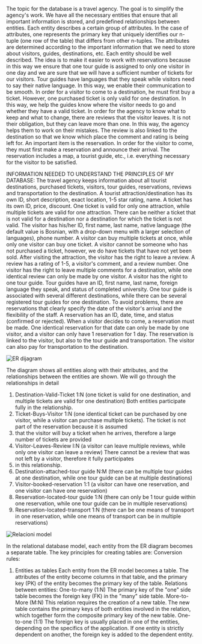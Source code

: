 The topic for the database is a travel agency. The goal is to simplify the agency's work. We have all the necessary entities that ensure that all important information is stored,
and predefined relationships between entities. Each entity describes a certain group of attributes. In the case of attributes, one represents the primary key that uniquely identifies our n-tuple
(one row of the table) that differs from other n-tuples. The attributes are determined according to the important information that we need to store about visitors, guides, destinations, etc.
Each entity should be well described. The idea is to make it easier to work with reservations because in this way we ensure that one tour guide is assigned to only one visitor in one day and we are sure that we will
have a sufficient number of tickets for our visitors. Tour guides have languages ​​that they speak while visitors need to say their native language. In this way, we enable their communication to be smooth. In order for
a visitor to come to a destination, he must first buy a ticket. However, one purchased ticket is only valid for one destination. In this way, we help the guides know where the visitor needs to go and whether they have
a valid ticket. In order for the agency to know what to keep and what to change, there are reviews that the visitor leaves. It is not their obligation, but they can leave more than one. In this way, the agency helps
them to work on their mistakes. The review is also linked to the destination so that we know which place the comment and rating is being left for. An important item is the reservation. In order for the 
visitor to come, they must first make a reservation and announce their arrival. The reservation includes a map, a tourist guide, etc., i.e. everything necessary for the visitor to be satisfied.

INFORMATION NEEDED TO UNDERSTAND THE PRINCIPLES OF MY DATABASE:
The travel agency keeps information about all tourist destinations, purchased tickets, visitors, tour guides, reservations, reviews and transportation to the destination. A tourist attraction/destination has its
own ID, short description, exact location, 1-5 star rating, name. A ticket has its own ID, price, discount. One ticket is valid for only one attraction, while multiple tickets are valid for one attraction.
There can be neither a ticket that is not valid for a destination nor a destination for which the ticket is not valid. The visitor has his/her ID, first name, last name, native language (the default value is Bosnian,
with a drop-down menu with a larger selection of languages), phone number. A visitor can buy multiple tickets at once, while only one visitor can buy one ticket. A visitor cannot be someone who has not purchased
a ticket, however, we do have tickets that have not yet been sold. After visiting the attraction, the visitor has the right to leave a review. A review has a rating of 1-5, a visitor's comment, and a review number.
One visitor has the right to leave multiple comments for a destination, while one identical review can only be made by one visitor. A visitor has the right to one tour guide. Tour guides have an ID, first name,
last name, foreign language they speak, and status of completed university. One tour guide is associated with several different destinations, while there can be several registered tour guides for one destination.
To avoid problems, there are reservations that clearly specify the date of the visitor's arrival and the flexibility of the staff. A reservation has an ID, date, time, and status (confirmed or rejected).
When a visitor decides to come, a reservation must be made. One identical reservation for that date can only be made by one visitor, and a visitor can only have 1 reservation for 1 day. The reservation is linked
to the visitor, but also to the tour guide and transportation. The visitor can also pay for transportation to the destination.

![ER dijagram](https://github.com/user-attachments/assets/8db04c66-5086-4985-9abb-3fc9bf0d2182)

The diagram shows all entities along with their attributes, and the relationships between the entities are shown. We will go through the relationships in detail
1. Destination-Valid-Ticket 1:N (one ticket is valid for one destination, and multiple tickets are valid for one destination) Both entities participate fully in the relationship.
2. Ticket-Buys-Visitor 1:N (one identical ticket can be purchased by one visitor, while a visitor can purchase multiple tickets). The ticket is not part of the reservation because it is assumed
3.  that the visitor will buy a ticket when he arrives, therefore a large number of tickets are provided
4. Visitor-Leaves-Review I:N (a visitor can leave multiple reviews, while only one visitor can leave a review) There cannot be a review that was not left by a visitor, therefore it fully participates
5.  in this relationship.
6. Destination-attached-tour guide N:M (there can be multiple tour guides at one destination, while one tour guide can be at multiple destinations)
7. Visitor-booked-reservation 1:1 (a visitor can have one reservation, and one visitor can have one reservation)
8. Reservation-located-tour guide 1:N (there can only be 1 tour guide within one reservation, while one tour guide can be in multiple reservations)
9. Reservation-located-transport 1:N (there can be one means of transport in one reservation, while one means of transport can be in multiple reservations)

![Relacioni model](https://github.com/user-attachments/assets/79bd9a19-a3ee-4cd4-a316-c3366fc2d139)

In the relational database model, each entity from the ER diagram becomes a separate table. The key principles for creating tables are:
Conversion rules:
1. Entities as tables
Each entity from the ER model becomes a table. The attributes of the entity become columns in that table, and the primary key (PK) of the entity becomes the primary key of the table.
Relations between entities:
One-to-many (1:N)
The primary key of the "one" side table becomes the foreign key (FK) in the "many" side table.
More-to-More (M:N)
This relation requires the creation of a new table. The new table contains the primary keys of both entities involved in the relation, which together form the composite primary key of the new table.
One-to-one (1:1)
The foreign key is usually placed in one of the entities, depending on the specifics of the application. If one entity is strictly dependent on another, the foreign key is added to the dependent entity.
